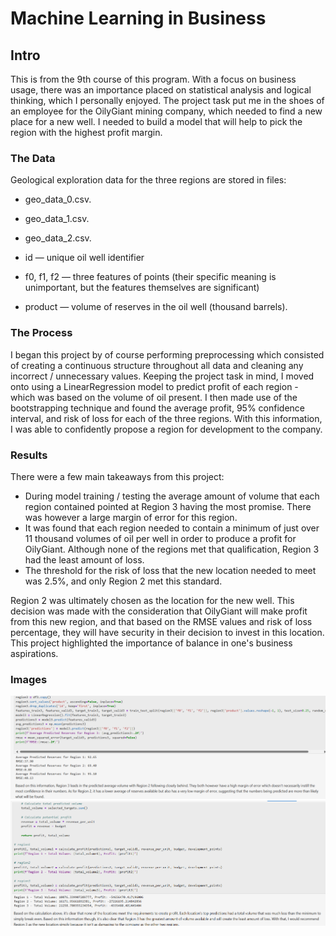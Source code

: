 # Machine Learning in Business 

## Intro

This is from the 9th course of this program. With a focus on business usage, there was an importance placed on statistical analysis and logical thinking, which I personally enjoyed. The project task put me in the shoes of an employee for the OilyGiant mining company, which needed to find a new place for a new well. I needed to build a model that will help to pick the region with the highest profit margin.

### The Data

Geological exploration data for the three regions are stored in files:

* geo_data_0.csv.
* geo_data_1.csv. 
* geo_data_2.csv. 

* id — unique oil well identifier
* f0, f1, f2 — three features of points (their specific meaning is unimportant, but the features themselves are significant)
* product — volume of reserves in the oil well (thousand barrels).

### The Process

I began this project by of course performing preprocessing which consisted of creating a continuous structure throughout all data and cleaning any incorrect / unnecessary values. Keeping the project task in mind, I moved onto using a LinearRegression model to predict profit of each region - which was based on the volume of oil present. I then made use of the bootstrapping technique and found the average profit, 95% confidence interval, and risk of loss for each of the three regions. With this information, I was able to confidently propose a region for development to the company. 

### Results

There were a few main takeaways from this project:

* During model training / testing the average amount of volume that each region contained pointed at Region 3 having the most promise. There was however a large margin of error for this region.
* It was found that each region needed to contain a minimum of just over 11 thousand volumes of oil per well in order to produce a profit for OilyGiant. Although none of the regions met that qualification, Region 3 had the least amount of loss.
* The threshold for the risk of loss that the new location needed to meet was 2.5%, and only Region 2 met this standard. 

Region 2 was ultimately chosen as the location for the new well. This decision was made with the consideration that OilyGiant will make profit from this new region, and that based on the RMSE values and risk of loss percentage, they will have security in their decision to invest in this location. This project highlighted the importance of balance in one's business aspirations. 

### Images 

![Image](image-1.png)
![Image](image.png)